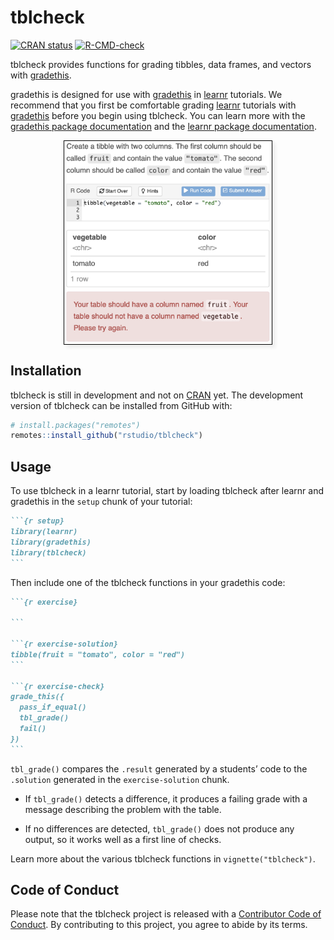 
<!-- README.md is generated from README.Rmd. Please edit that file -->

# tblcheck

<!-- badges: start -->

[![CRAN
status](https://www.r-pkg.org/badges/version/tblcheck)](https://CRAN.R-project.org/package=tblcheck)
[![R-CMD-check](https://github.com/rstudio/tblcheck/workflows/R-CMD-check/badge.svg)](https://github.com/rstudio/tblcheck/actions)
<!-- [![](http://cranlogs.r-pkg.org/badges/last-month/tblcheck?color=blue)](https://cran.r-project.org/package=tblcheck) -->
<!-- badges: end -->

tblcheck provides functions for grading tibbles, data frames, and
vectors with [gradethis](https://pkgs.rstudio.com/gradethis/).

gradethis is designed for use with
[gradethis](https://pkgs.rstudio.com/gradethis/) in
[learnr](https://rstudio.github.io/learnr/) tutorials. We recommend that
you first be comfortable grading
[learnr](https://rstudio.github.io/learnr/) tutorials with
[gradethis](https://pkgs.rstudio.com/gradethis/) before you begin using
tblcheck. You can learn more with the [gradethis package
documentation](https://pkgs.rstudio.com/gradethis/) and the [learnr
package documentation](https://rstudio.github.io/learnr/).

<img src="man/figures/screenshot.png" alt="A screenshot of the tblcheck package in action. An exercise starts with the following instructions: 'Create a tibble with two columns. The first column should be called &quot;fruit&quot; and contain the value &quot;tomato&quot;. The second column should be called &quot;color&quot; and contain the value &quot;red&quot;.' The student has entered the following code: 'tibble(vegetable = &quot;tomato&quot;, color = &quot;red&quot;)'. The tblcheck package generates the following message: 'Your table should have a column named &quot;fruit&quot;. Your table should not have a column named &quot;vegetable&quot;. Please try again.'" style="border: 1px solid black; box-shadow: 5px 5px 5px #eee; max-width: 66%; display: block; margin: 1em auto;">

## Installation

<!-- You can install the released version of tblcheck from [CRAN](https://CRAN.R-project.org) with: -->
<!-- ``` r -->
<!-- install.packages("tblcheck") -->
<!-- ``` -->

tblcheck is still in development and not on
[CRAN](https://CRAN.R-project.org) yet. The development version of
tblcheck can be installed from GitHub with:

``` r
# install.packages("remotes")
remotes::install_github("rstudio/tblcheck")
```

## Usage

To use tblcheck in a learnr tutorial, start by loading tblcheck after
learnr and gradethis in the `setup` chunk of your tutorial:

```` markdown
```{r setup}
library(learnr)
library(gradethis)
library(tblcheck)
```
````

Then include one of the tblcheck functions in your gradethis code:

```` markdown
```{r exercise}

```

```{r exercise-solution}
tibble(fruit = "tomato", color = "red")
```

```{r exercise-check}
grade_this({
  pass_if_equal()
  tbl_grade()
  fail()
})
```
````

`tbl_grade()` compares the `.result` generated by a students’ code to
the `.solution` generated in the `exercise-solution` chunk.

-   If `tbl_grade()` detects a difference, it produces a failing grade
    with a message describing the problem with the table.

-   If no differences are detected, `tbl_grade()` does not produce any
    output, so it works well as a first line of checks.

Learn more about the various tblcheck functions in
`vignette("tblcheck")`.

## Code of Conduct

Please note that the tblcheck project is released with a [Contributor
Code of
Conduct](https://contributor-covenant.org/version/2/0/CODE_OF_CONDUCT.html).
By contributing to this project, you agree to abide by its terms.
